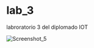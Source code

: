 # lab_3
labroratorio 3 del diplomado IOT



![Screenshot_5](https://user-images.githubusercontent.com/66446995/216873245-7d8a7278-742a-4a90-abdb-dc589a19522b.png)
